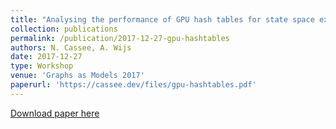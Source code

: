```yaml
---
title: "Analysing the performance of GPU hash tables for state space exploration"
collection: publications
permalink: /publication/2017-12-27-gpu-hashtables
authors: N. Cassee, A. Wijs
date: 2017-12-27
type: Workshop
venue: 'Graphs as Models 2017'
paperurl: 'https://cassee.dev/files/gpu-hashtables.pdf'
---
```


<a href='https://cassee.dev/files/gpu-hashtables.pdf'>Download paper here</a>
